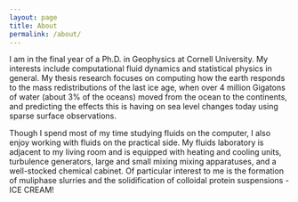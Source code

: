```yaml
---
layout: page
title: About
permalink: /about/
---
```


I am in the final year of a Ph.D. in Geophysics at Cornell University. My interests include computational fluid dynamics and statistical physics in general. My thesis research focuses on computing how the earth responds to the mass redistributions of the last ice age, when over 4 million Gigatons of water (about 3% of the oceans) moved from the ocean to the continents, and predicting the effects this is having on sea level changes today using sparse surface observations.

Though I spend most of my time studying fluids on the computer, I also enjoy working with fluids on the practical side.  My fluids laboratory is adjacent to my living room and is equipped with heating and cooling units, turbulence generators, large and small mixing mixing apparatuses, and a well-stocked chemical cabinet. Of particular interest to me is the formation of muliphase slurries and the solidification of colloidal protein suspensions - ICE CREAM!


